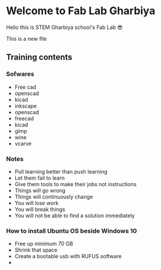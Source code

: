 
# Welcome to Fab Lab Gharbiya

Hello this is STEM Gharbiya school's Fab Lab :sunglasses:

This is a new file

## Training contents

### Sofwares

- Free cad
- openscad
- kicad
- inkscape
- openscad
- freecad
- kicad
- gimp
- wine
- vcarve

### Notes

- Pull learning better than push learning
- Let them fail to learn
- Give them tools to make their jobs not instructions
- Things will go wrong
- Things will continuously change
- You will lose work
- You will break things
- You will not be able to find a solution immediately

### How to install Ubuntu OS beside Windows 10

- Free up minimum 70 GB
- Shrink that space
- Create a bootable usb with RUFUS software
- 